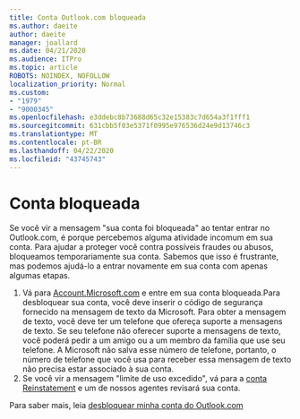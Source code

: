 ```yaml
---
title: Conta Outlook.com bloqueada
ms.author: daeite
author: daeite
manager: joallard
ms.date: 04/21/2020
ms.audience: ITPro
ms.topic: article
ROBOTS: NOINDEX, NOFOLLOW
localization_priority: Normal
ms.custom:
- "1979"
- "9000345"
ms.openlocfilehash: e3ddebc8b73688d65c32e15383c7d654a3f1fff1
ms.sourcegitcommit: 631cbb5f03e5371f0995e976536d24e9d13746c3
ms.translationtype: MT
ms.contentlocale: pt-BR
ms.lasthandoff: 04/22/2020
ms.locfileid: "43745743"
---
```

# <a name="account-locked"></a>Conta bloqueada

Se você vir a mensagem "sua conta foi bloqueada" ao tentar entrar no Outlook.com, é porque percebemos alguma atividade incomum em sua conta. Para ajudar a proteger você contra possíveis fraudes ou abusos, bloqueamos temporariamente sua conta. Sabemos que isso é frustrante, mas podemos ajudá-lo a entrar novamente em sua conta com apenas algumas etapas.

1. Vá para [Account.Microsoft.com](https://go.microsoft.com/fwlink/?linkid=2090484) e entre em sua conta bloqueada.Para desbloquear sua conta, você deve inserir o código de segurança fornecido na mensagem de texto da Microsoft. Para obter a mensagem de texto, você deve ter um telefone que ofereça suporte a mensagens de texto. Se seu telefone não oferecer suporte a mensagens de texto, você poderá pedir a um amigo ou a um membro da família que use seu telefone. A Microsoft não salva esse número de telefone, portanto, o número de telefone que você usa para receber essa mensagem de texto não precisa estar associado à sua conta.
2. Se você vir a mensagem "limite de uso excedido", vá para a [conta Reinstatement](https://go.microsoft.com/fwlink/?linkid=2090483) e um de nossos agentes revisará sua conta.

Para saber mais, leia [desbloquear minha conta do Outlook.com](https://support.office.com/article/f4ad2701-d166-4d8b-8a6a-9af2a1f8a4c4?wt.mc_id=Office_Outlook_com_Alchemy) 